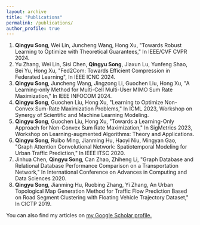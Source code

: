 ```yaml
---
layout: archive
title: "Publications"
permalink: /publications/
author_profile: true
---
```


  1. **Qingyu Song**, Wei Lin, Juncheng Wang, Hong Xu, "Towards Robust Learning to Optimize with Theoretical Guarantees," In IEEE/CVF CVPR 2024.
  2. Yu Zhang, Wei Lin, Sisi Chen, **Qingyu Song**, Jiaxun Lu, Yunfeng Shao, Bei Yu, Hong Xu, "Fed2Com: Towards Efficient Compression in Federated Learning", In IEEE ICNC 2024.
  3. **Qingyu Song**, Juncheng Wang, Jingzong Li, Guochen Liu, Hong Xu, "A Learning-only Method for Multi-Cell Multi-User MIMO Sum Rate Maximization," In IEEE INFOCOM 2024.
  4. **Qingyu Song**, Guochen Liu, Hong Xu, "Learning to Optimize Non-Convex Sum-Rate Maximization Problems," In ICML 2023, Workshop on Synergy of Scientific and Machine Learning Modeling.
  5. **Qingyu Song**, Guochen Liu, Hong Xu, "Towards a Learning-Only Approach for Non-Convex Sum Rate Maximization," In SigMetrics 2023, Workshop on Learning-augmented Algorithms: Theory and Applications.
  6. **Qingyu Song**, Ruibo Ming, Jianming Hu, Haoyi Niu, Mingyan Gao, "Graph Attention Convolutional Network: Spatiotemporal Modeling for Urban Traffic Prediction," In IEEE ITSC 2020.
  7. Jinhua Chen, **Qingyu Song**, Can Zhao, Zhiheng Li, "Graph Database and Relational Database Performance Comparison on a Transportation Network," In International Conference on Advances in Computing and Data Sciences 2020.
  8. **Qingyu Song**, Jianming Hu, Ruobing Zhang, Yi Zhang, An Urban Topological Map Generation Method for Traffic Flow Prediction Based on Road Segment Clustering with Floating Vehicle Trajectory Dataset," In CICTP 2019.

You can also find my articles on <u><a href="{{ author.googlescholar }}"><i class="fas fa-fw fa-graduation-cap"></i> my Google Scholar profile</a>.</u>

<!-- {% include base_path %}

{% for post in site.publications reversed %}
  {% include archive-single.html %}
{% endfor %} -->
